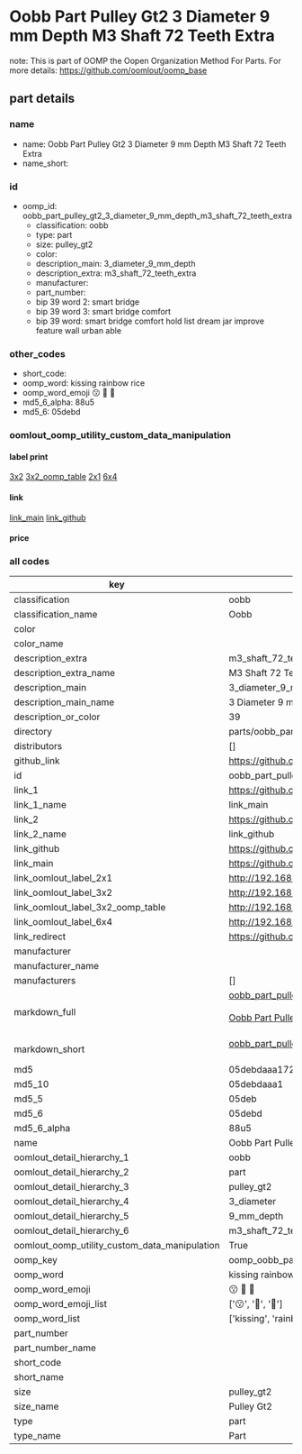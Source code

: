 # Oobb Part Pulley Gt2 3 Diameter 9 mm Depth M3 Shaft 72 Teeth Extra  

note: This is part of OOMP the Oopen Organization Method For Parts. For more details: https://github.com/oomlout/oomp_base

##  part details
  







### name
* name: Oobb Part Pulley Gt2 3 Diameter 9 mm Depth M3 Shaft 72 Teeth Extra
* name_short: 
### id
* oomp_id: oobb_part_pulley_gt2_3_diameter_9_mm_depth_m3_shaft_72_teeth_extra
  * classification: oobb
  * type: part
  * size: pulley_gt2
  * color: 
  * description_main: 3_diameter_9_mm_depth
  * description_extra: m3_shaft_72_teeth_extra
  * manufacturer: 
  * part_number: 
  * bip 39 word 2: smart bridge
  * bip 39 word 3: smart bridge comfort
  * bip 39 word: smart bridge comfort hold list dream jar improve feature wall urban able

### other_codes
* short_code: 
* oomp_word: kissing rainbow rice
* oomp_word_emoji :kissing: :rainbow: :rice:
* md5_6_alpha: 88u5
* md5_6: 05debd






### oomlout_oomp_utility_custom_data_manipulation
#### label print
[3x2](http://192.168.1.245:1112/?label=oomp%2088u5)
[3x2_oomp_table](http://192.168.1.108:1112/?label=oomp%2088u5)
[2x1](http://192.168.1.242:1112/?label=oomp%2088u5)
[6x4](http://192.168.1.55:1112/?label=oomp%2088u5)    

#### link

[link_main](https://github.com/oomlout/oomlout_oomp_version_1_messy/tree/main/parts/oobb_part_pulley_gt2_3_diameter_9_mm_depth_m3_shaft_72_teeth_extra) [link_github](https://github.com/oomlout/oomlout_oomp_version_1_messy/tree/main/parts/oobb_part_pulley_gt2_3_diameter_9_mm_depth_m3_shaft_72_teeth_extra)                             

#### price







### all codes 
| key | value |  
| --- | --- |  
| classification | oobb |  
| classification_name | Oobb |  
| color |  |  
| color_name |  |  
| description_extra | m3_shaft_72_teeth_extra |  
| description_extra_name | M3 Shaft 72 Teeth Extra |  
| description_main | 3_diameter_9_mm_depth |  
| description_main_name | 3 Diameter 9 mm Depth |  
| description_or_color | 39 |  
| directory | parts/oobb_part_pulley_gt2_3_diameter_9_mm_depth_m3_shaft_72_teeth_extra |  
| distributors | [] |  
| github_link | https://github.com/oomlout/oomlout_oomp_part_src/tree/main/parts/oobb_part_pulley_gt2_3_diameter_9_mm_depth_m3_shaft_72_teeth_extra |  
| id | oobb_part_pulley_gt2_3_diameter_9_mm_depth_m3_shaft_72_teeth_extra |  
| link_1 | https://github.com/oomlout/oomlout_oomp_version_1_messy/tree/main/parts/oobb_part_pulley_gt2_3_diameter_9_mm_depth_m3_shaft_72_teeth_extra |  
| link_1_name | link_main |  
| link_2 | https://github.com/oomlout/oomlout_oomp_version_1_messy/tree/main/parts/oobb_part_pulley_gt2_3_diameter_9_mm_depth_m3_shaft_72_teeth_extra |  
| link_2_name | link_github |  
| link_github | https://github.com/oomlout/oomlout_oomp_version_1_messy/tree/main/parts/oobb_part_pulley_gt2_3_diameter_9_mm_depth_m3_shaft_72_teeth_extra |  
| link_main | https://github.com/oomlout/oomlout_oomp_version_1_messy/tree/main/parts/oobb_part_pulley_gt2_3_diameter_9_mm_depth_m3_shaft_72_teeth_extra |  
| link_oomlout_label_2x1 | http://192.168.1.242:1112/?label=oomp%2088u5 |  
| link_oomlout_label_3x2 | http://192.168.1.245:1112/?label=oomp%2088u5 |  
| link_oomlout_label_3x2_oomp_table | http://192.168.1.108:1112/?label=oomp%2088u5 |  
| link_oomlout_label_6x4 | http://192.168.1.55:1112/?label=oomp%2088u5 |  
| link_redirect | https://github.com/oomlout/oomlout_oomp_version_1_messy/tree/main/parts/oobb_part_pulley_gt2_3_diameter_9_mm_depth_m3_shaft_72_teeth_extra |  
| manufacturer |  |  
| manufacturer_name |  |  
| manufacturers | [] |  
| markdown_full | [oobb_part_pulley_gt2_3_diameter_9_mm_depth_m3_shaft_72_teeth_extra](none)<br>[](none)<br>[Oobb Part Pulley Gt2 3 Diameter 9 Mm Depth M3 Shaft 72 Teeth Extra](none)<br><br> |  
| markdown_short | [oobb_part_pulley_gt2_3_diameter_9_mm_depth_m3_shaft_72_teeth_extra](none)<br><br> |  
| md5 | 05debdaaa1720ee90a4136c85c46f664 |  
| md5_10 | 05debdaaa1 |  
| md5_5 | 05deb |  
| md5_6 | 05debd |  
| md5_6_alpha | 88u5 |  
| name | Oobb Part Pulley Gt2 3 Diameter 9 mm Depth M3 Shaft 72 Teeth Extra |  
| oomlout_detail_hierarchy_1 | oobb |  
| oomlout_detail_hierarchy_2 | part |  
| oomlout_detail_hierarchy_3 | pulley_gt2 |  
| oomlout_detail_hierarchy_4 | 3_diameter |  
| oomlout_detail_hierarchy_5 | 9_mm_depth |  
| oomlout_detail_hierarchy_6 | m3_shaft_72_teeth_extra |  
| oomlout_oomp_utility_custom_data_manipulation | True |  
| oomp_key | oomp_oobb_part_pulley_gt2_3_diameter_9_mm_depth_m3_shaft_72_teeth_extra |  
| oomp_word | kissing rainbow rice |  
| oomp_word_emoji | :kissing: :rainbow: :rice: |  
| oomp_word_emoji_list | [':kissing:', ':rainbow:', ':rice:'] |  
| oomp_word_list | ['kissing', 'rainbow', 'rice'] |  
| part_number |  |  
| part_number_name |  |  
| short_code |  |  
| short_name |  |  
| size | pulley_gt2 |  
| size_name | Pulley Gt2 |  
| type | part |  
| type_name | Part |  
